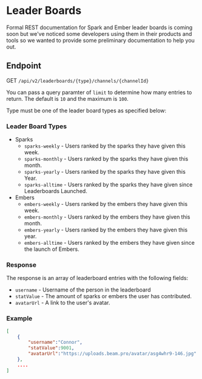 # Leader Boards

Formal REST documentation for Spark and Ember leader boards is coming soon but we've noticed some developers using them in their products and tools so we wanted to provide some preliminary documentation to help you out.

## Endpoint

GET `/api/v2/leaderboards/{type}/channels/{channelId}`

You can pass a query paramter of `limit` to determine how many entries to return. The default is `10` and the maximum is `100`.

Type must be one of the leader board types as specified below:

### Leader Board Types

- Sparks
  - `sparks-weekly` - Users ranked by the sparks they have given this week.
  - `sparks-monthly` - Users ranked by the sparks they have given this month.
  - `sparks-yearly` - Users ranked by the sparks they have given this Year.
  - `sparks-alltime` - Users ranked by the sparks they have given since Leaderboards Launched.
- Embers
  - `embers-weekly` - Users ranked by the embers they have given this week.
  - `embers-monthly` - Users ranked by the embers they have given this month.
  - `embers-yearly` - Users ranked by the embers they have given this year.
  - `embers-alltime` - Users ranked by the embers they have given since the launch of Embers.

### Response

The response is an array of leaderboard entries with the following fields:

- `username` - Username of the person in the leaderboard
- `statValue` - The amount of sparks or embers the user has contributed.
- `avatarUrl` - A link to the user's avatar.

### Example

```json
[
    {
        "username":"Connor",
        "statValue":9001,
        "avatarUrl":"https://uploads.beam.pro/avatar/asg4whr9-146.jpg"
    },
    ....
]
```
